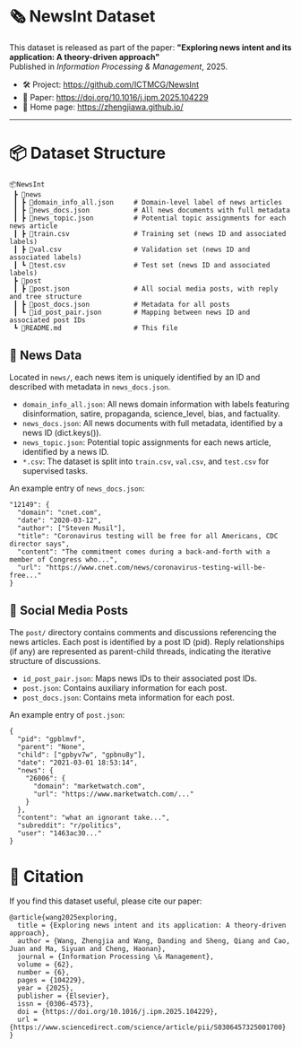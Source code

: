 # 🗞️ NewsInt Dataset

This dataset is released as part of the paper: **"Exploring news intent and its application: A theory-driven approach"**  
Published in *Information Processing & Management*, 2025.  

- 🛠️ Project: https://github.com/ICTMCG/NewsInt
- 🔗 Paper: https://doi.org/10.1016/j.ipm.2025.104229
- 🏡 Home page: https://zhengjiawa.github.io/

---

# 📦 Dataset Structure

```
📦NewsInt
 ┣ 📂news
 ┃ ┣ 📜domain_info_all.json     # Domain-level label of news articles
 ┃ ┣ 📜news_docs.json           # All news documents with full metadata
 ┃ ┣ 📜news_topic.json          # Potential topic assignments for each news article
 ┃ ┣ 📜train.csv                # Training set (news ID and associated labels)
 ┃ ┣ 📜val.csv                  # Validation set (news ID and associated labels)
 ┃ ┗ 📜test.csv                 # Test set (news ID and associated labels)
 ┣ 📂post
 ┃ ┣ 📜post.json                # All social media posts, with reply and tree structure
 ┃ ┣ 📜post_docs.json           # Metadata for all posts
 ┃ ┗ 📜id_post_pair.json        # Mapping between news ID and associated post IDs
 ┗ 📜README.md                  # This file
 ```

## 📰 News Data

Located in `news/`, each news item is uniquely identified by an ID and described with metadata in `news_docs.json`. 

- `domain_info_all.json`: All news domain information with labels featuring disinformation, satire, propaganda, science_level, bias, and factuality.
- `news_docs.json`: All news documents with full metadata, identified by a news ID (dict.keys()).
- `news_topic.json`: Potential topic assignments for each news article, identified by a news ID.
- `*.csv`: The dataset is split into `train.csv`, `val.csv`, and `test.csv` for supervised tasks.

An example entry of `news_docs.json`:
```
"12149": {
  "domain": "cnet.com",
  "date": "2020-03-12",
  "author": ["Steven Musil"],
  "title": "Coronavirus testing will be free for all Americans, CDC director says",
  "content": "The commitment comes during a back-and-forth with a member of Congress who...",
  "url": "https://www.cnet.com/news/coronavirus-testing-will-be-free..."
}
```

## 💬 Social Media Posts

The `post/` directory contains comments and discussions referencing the news articles. Each post is identified by a post ID (pid). Reply relationships (if any) are represented as parent-child threads, indicating the iterative structure of discussions.

- `id_post_pair.json`: Maps news IDs to their associated post IDs.
- `post.json`: Contains auxiliary information for each post.
- `post_docs.json`: Contains meta information for each post.

An example entry of `post.json`:
```
{
  "pid": "gpblmvf",
  "parent": "None",
  "child": ["gpbyv7w", "gpbnu8y"],
  "date": "2021-03-01 18:53:14",
  "news": {
    "26006": {
      "domain": "marketwatch.com",
      "url": "https://www.marketwatch.com/..."
    }
  },
  "content": "what an ignorant take...",
  "subreddit": "r/politics",
  "user": "1463ac30..."
}
```

# 📖 Citation
If you find this dataset useful, please cite our paper:

```
@article{wang2025exploring,
  title = {Exploring news intent and its application: A theory-driven approach},
  author = {Wang, Zhengjia and Wang, Danding and Sheng, Qiang and Cao, Juan and Ma, Siyuan and Cheng, Haonan},
  journal = {Information Processing \& Management},
  volume = {62},
  number = {6},
  pages = {104229},
  year = {2025},
  publisher = {Elsevier},
  issn = {0306-4573},
  doi = {https://doi.org/10.1016/j.ipm.2025.104229},
  url = {https://www.sciencedirect.com/science/article/pii/S0306457325001700}
}
```
